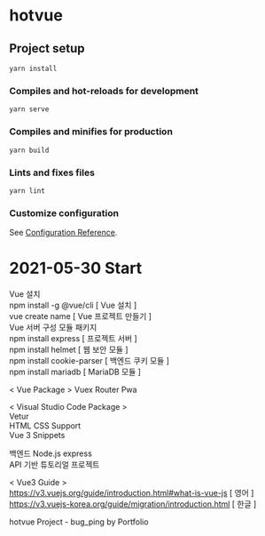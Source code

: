 # hotvue

## Project setup
```
yarn install
```

### Compiles and hot-reloads for development
```
yarn serve
```

### Compiles and minifies for production
```
yarn build
```

### Lints and fixes files
```
yarn lint
```

### Customize configuration
See [Configuration Reference](https://cli.vuejs.org/config/).

# 2021-05-30 Start
Vue 설치   
npm install -g @vue/cli [ Vue 설치 ]   
vue create name [ Vue 프로젝트 만들기 ]   
Vue 서버 구성 모듈 패키지   
npm install express [ 프로젝트 서버 ]   
npm install helmet [ 웹 보안 모듈 ]   
npm install cookie-parser [ 백엔드 쿠키 모듈 ]   
npm install mariadb [ MariaDB 모듈 ]   

< Vue Package >
Vuex
Router
Pwa
   
< Visual Studio Code Package >   
Vetur   
HTML CSS Support   
Vue 3 Snippets   
   
백엔드 Node.js express   
API 기반 튜토리얼 프로젝트   

\< Vue3 Guide >   
https://v3.vuejs.org/guide/introduction.html#what-is-vue-js [ 영어 ]   
https://v3.vuejs-korea.org/guide/migration/introduction.html [ 한글 ]  

hotvue Project - bug_ping by Portfolio

